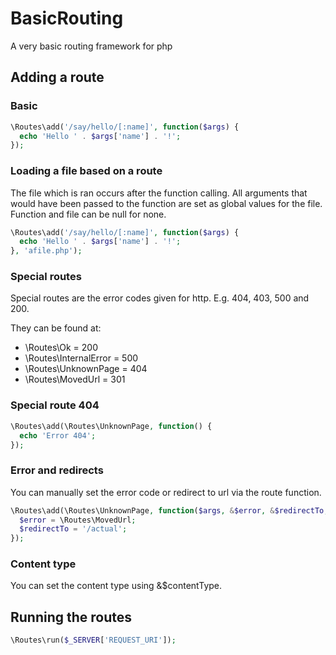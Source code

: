 BasicRouting
============

A very basic routing framework for php


## Adding a route

### Basic
```php
\Routes\add('/say/hello/[:name]', function($args) {
  echo 'Hello ' . $args['name'] . '!';
});
```

### Loading a file based on a route
The file which is ran occurs after the function calling.
All arguments that would have been passed to the function are set as global values for the file.
Function and file can be null for none.
```php
\Routes\add('/say/hello/[:name]', function($args) {
  echo 'Hello ' . $args['name'] . '!';
}, 'afile.php');
```

### Special routes
Special routes are the error codes given for http.
E.g. 404, 403, 500 and 200.

They can be found at:
* \Routes\Ok = 200
* \Routes\InternalError = 500
* \Routes\UnknownPage = 404
* \Routes\MovedUrl = 301

### Special route 404
```php
\Routes\add(\Routes\UnknownPage, function() {
  echo 'Error 404';
});
```

### Error and redirects
You can manually set the error code or redirect to url via the route function.
```php
\Routes\add(\Routes\UnknownPage, function($args, &$error, &$redirectTo, &$contentType) {
  $error = \Routes\MovedUrl;
  $redirectTo = '/actual';
});
```

### Content type
You can set the content type using &$contentType.

## Running the routes
```php
\Routes\run($_SERVER['REQUEST_URI']);
```
